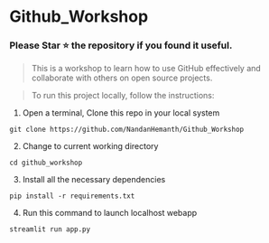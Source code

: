 # Github_Workshop

### Please Star ⭐ the repository if you found it useful.
> This is a workshop to learn how to use GitHub effectively and collaborate with others on open source projects.

> To run this project locally, follow the instructions:
1. Open a terminal, Clone this repo in your local system
```
git clone https://github.com/NandanHemanth/Github_Workshop
```
2. Change to current working directory
```
cd github_workshop
```

3. Install all the necessary dependencies
```
pip install -r requirements.txt
```
4. Run this command to launch localhost webapp
```
streamlit run app.py
